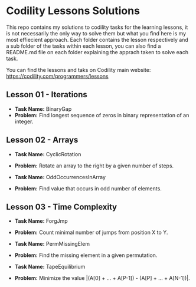 # Codility Lessons Solutions

This repo contains my solutions to codility tasks for the learning lessons, it is not necessarily the only way to solve them but what you find here is my most effiecient approach.
Each folder contains the lesson respectively and a sub folder of the tasks within each lesson, you can also find a README.md file on each folder explaining the apprach taken to solve each task.

You can find the lessons and taks on Codility main website: https://codility.com/programmers/lessons

Lesson 01 - Iterations
----------------------

* **Task Name:** BinaryGap
* **Problem:** Find longest sequence of zeros in binary representation of an integer.

Lesson 02 - Arrays
------------------

* **Task Name:** CyclicRotation
* **Problem:** Rotate an array to the right by a given number of steps.

* **Task Name:** OddOccurrencesInArray
* **Problem:** Find value that occurs in odd number of elements.

Lesson 03 - Time Complexity
---------------------------

* **Task Name:** ForgJmp
* **Problem:** Count minimal number of jumps from position X to Y.

* **Task Name:** PermMissingElem
* **Problem:** Find the missing element in a given permutation.

* **Task Name:** TapeEquilibrium
* **Problem:** Minimize the value |(A[0] + ... + A[P-1]) - (A[P] + ... + A[N-1])|.
